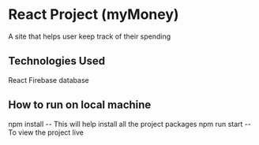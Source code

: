 # React Project (myMoney)

A site that helps user keep track of their spending

## Technologies Used 
React
Firebase database

## How to run on local machine
npm install -- This will help install all the project packages
npm run start -- To view the project live

